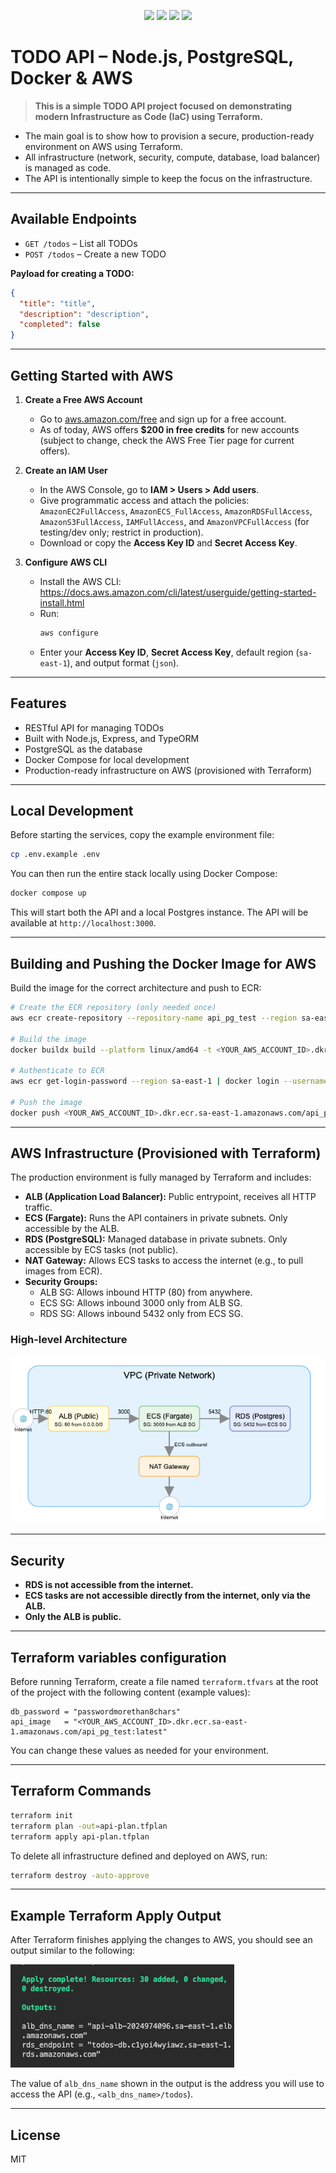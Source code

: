 <!-- Badges/Icons -->
<p align="center">
  <img src="https://img.shields.io/badge/Node.js-339933?logo=node.js&logoColor=white" height="28"/>
  <img src="https://img.shields.io/badge/PostgreSQL-4169E1?logo=postgresql&logoColor=white" height="28"/>
  <img src="https://img.shields.io/badge/AWS-232F3E?logo=amazon-aws&logoColor=white" height="28"/>
  <img src="https://img.shields.io/badge/Terraform-623CE4?logo=terraform&logoColor=white" height="28"/>
</p>

# TODO API – Node.js, PostgreSQL, Docker & AWS

> **This is a simple TODO API project focused on demonstrating modern Infrastructure as Code (IaC) using Terraform.**

- The main goal is to show how to provision a secure, production-ready environment on AWS using Terraform.
- All infrastructure (network, security, compute, database, load balancer) is managed as code.
- The API is intentionally simple to keep the focus on the infrastructure.

---

## Available Endpoints

- `GET /todos` – List all TODOs
- `POST /todos` – Create a new TODO

**Payload for creating a TODO:**
```json
{
  "title": "title",
  "description": "description",
  "completed": false
}
```

---

## Getting Started with AWS

1. **Create a Free AWS Account**
   - Go to [aws.amazon.com/free](https://aws.amazon.com/free/) and sign up for a free account.
   - As of today, AWS offers **$200 in free credits** for new accounts (subject to change, check the AWS Free Tier page for current offers).

2. **Create an IAM User**
   - In the AWS Console, go to **IAM > Users > Add users**.
   - Give programmatic access and attach the policies: `AmazonEC2FullAccess`, `AmazonECS_FullAccess`, `AmazonRDSFullAccess`, `AmazonS3FullAccess`, `IAMFullAccess`, and `AmazonVPCFullAccess` (for testing/dev only; restrict in production).
   - Download or copy the **Access Key ID** and **Secret Access Key**.

3. **Configure AWS CLI**
   - Install the AWS CLI: https://docs.aws.amazon.com/cli/latest/userguide/getting-started-install.html
   - Run:
     ```sh
     aws configure
     ```
   - Enter your **Access Key ID**, **Secret Access Key**, default region (`sa-east-1`), and output format (`json`).

---

## Features
- RESTful API for managing TODOs
- Built with Node.js, Express, and TypeORM
- PostgreSQL as the database
- Docker Compose for local development
- Production-ready infrastructure on AWS (provisioned with Terraform)

---

## Local Development

Before starting the services, copy the example environment file:

```sh
cp .env.example .env
```

You can then run the entire stack locally using Docker Compose:

```sh
docker compose up
```

This will start both the API and a local Postgres instance. The API will be available at `http://localhost:3000`.

---

## Building and Pushing the Docker Image for AWS

Build the image for the correct architecture and push to ECR:

```sh
# Create the ECR repository (only needed once)
aws ecr create-repository --repository-name api_pg_test --region sa-east-1

# Build the image
docker buildx build --platform linux/amd64 -t <YOUR_AWS_ACCOUNT_ID>.dkr.ecr.sa-east-1.amazonaws.com/api_pg_test:latest .

# Authenticate to ECR
aws ecr get-login-password --region sa-east-1 | docker login --username AWS --password-stdin <YOUR_AWS_ACCOUNT_ID>.dkr.ecr.sa-east-1.amazonaws.com

# Push the image
docker push <YOUR_AWS_ACCOUNT_ID>.dkr.ecr.sa-east-1.amazonaws.com/api_pg_test:latest
```

---

## AWS Infrastructure (Provisioned with Terraform)

The production environment is fully managed by Terraform and includes:

- **ALB (Application Load Balancer):** Public entrypoint, receives all HTTP traffic.
- **ECS (Fargate):** Runs the API containers in private subnets. Only accessible by the ALB.
- **RDS (PostgreSQL):** Managed database in private subnets. Only accessible by ECS tasks (not public).
- **NAT Gateway:** Allows ECS tasks to access the internet (e.g., to pull images from ECR).
- **Security Groups:**
  - ALB SG: Allows inbound HTTP (80) from anywhere.
  - ECS SG: Allows inbound 3000 only from ALB SG.
  - RDS SG: Allows inbound 5432 only from ECS SG.

### High-level Architecture

![Architecture Diagram](./assets/aws-arch.png)

---

## Security
- **RDS is not accessible from the internet.**
- **ECS tasks are not accessible directly from the internet, only via the ALB.**
- **Only the ALB is public.**

---

## Terraform variables configuration

Before running Terraform, create a file named `terraform.tfvars` at the root of the project with the following content (example values):

```hcl
db_password = "passwordmorethan8chars"
api_image   = "<YOUR_AWS_ACCOUNT_ID>.dkr.ecr.sa-east-1.amazonaws.com/api_pg_test:latest"
```

You can change these values as needed for your environment.

---

## Terraform Commands

```sh
terraform init
terraform plan -out=api-plan.tfplan
terraform apply api-plan.tfplan
```

To delete all infrastructure defined and deployed on AWS, run:

```sh
terraform destroy -auto-approve
```

---

## Example Terraform Apply Output

After Terraform finishes applying the changes to AWS, you should see an output similar to the following:

![Terraform Apply Output](./assets/terraform-apply-output.png)

The value of `alb_dns_name` shown in the output is the address you will use to access the API (e.g., `<alb_dns_name>/todos`).

---

## License
MIT 
